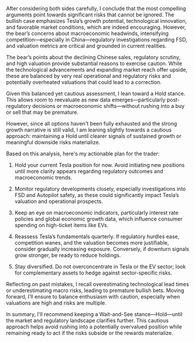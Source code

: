 After considering both sides carefully, I conclude that the most compelling arguments point towards significant risks that cannot be ignored. The bullish case emphasizes Tesla’s growth potential, technological innovation, and favorable market conditions, which are indeed encouraging. However, the bear’s concerns about macroeconomic headwinds, intensifying competition—especially in China—regulatory investigations regarding FSD, and valuation metrics are critical and grounded in current realities.

The bear’s points about the declining Chinese sales, regulatory scrutiny, and high valuation provide substantial reasons to exercise caution. While the technological advancements and expanding market reach offer upside, these are balanced by very real operational and regulatory risks and potentially overheated valuations that could lead to a correction.

Given this balanced yet cautious assessment, I lean toward a Hold stance. This allows room to reevaluate as new data emerges—particularly post-regulatory decisions or macroeconomic shifts—without rushing into a buy or sell that may be premature.

However, since all options haven't been fully exhausted and the strong growth narrative is still valid, I am leaning slightly towards a cautious approach: maintaining a Hold until clearer signals of sustained growth or meaningful downside risks materialize.

Based on this analysis, here's my actionable plan for the trader:

1. Hold your current Tesla position for now. Avoid initiating new positions until more clarity appears regarding regulatory outcomes and macroeconomic trends.

2. Monitor regulatory developments closely, especially investigations into FSD and Autopilot safety, as these could significantly impact Tesla’s valuation and operational prospects.

3. Keep an eye on macroeconomic indicators, particularly interest rate policies and global economic growth data, which influence consumer spending on high-ticket items like EVs.

4. Reassess Tesla’s fundamentals quarterly. If regulatory hurdles ease, competition wanes, and the valuation becomes more justifiable, consider gradually increasing exposure. Conversely, if downturn signals grow stronger, be ready to reduce holdings.

5. Stay diversified. Do not overconcentrate in Tesla or the EV sector; look for complementary assets to hedge against sector-specific risks.

Reflecting on past mistakes, I recall overestimating technological lead times or underestimating macro risks, leading to premature bullish bets. Moving forward, I’ll ensure to balance enthusiasm with caution, especially when valuations are high and risks are multiple.

In summary, I'll recommend keeping a Wait-and-See stance—Hold—until the market and regulatory landscape clarifies further. This cautious approach helps avoid rushing into a potentially overvalued position while remaining ready to act if the risks subside or the rewards materialize.